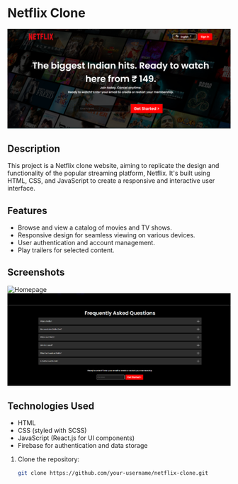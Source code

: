 # Netflix Clone

![Netflix Clone](/screenshots/home_page.png)

## Description

This project is a Netflix clone website, aiming to replicate the design and functionality of the popular streaming platform, Netflix. It's built using HTML, CSS, and JavaScript to create a responsive and interactive user interface.

## Features

- Browse and view a catalog of movies and TV shows.
- Responsive design for seamless viewing on various devices.
- User authentication and account management.
- Play trailers for selected content.

## Screenshots

![Homepage](/screenshots/homepage.png)
![FAQ GRID](/screenshots/faq.png)

## Technologies Used

- HTML
- CSS (styled with SCSS)
- JavaScript (React.js for UI components)
- Firebase for authentication and data storage

1. Clone the repository:

   ```bash
   git clone https://github.com/your-username/netflix-clone.git
